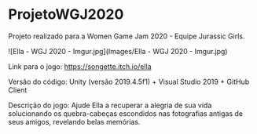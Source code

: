 # ProjetoWGJ2020
Projeto realizado para a Women Game Jam 2020 - Equipe Jurassic Girls.

![Ella - WGJ 2020 - Imgur.jpg](Images/Ella - WGJ 2020 - Imgur.jpg)


Link para o jogo: https://songette.itch.io/ella

Versão do código: Unity (versão 2019.4.5f1) + Visual Studio 2019 + GitHub Client

Descrição do jogo: Ajude Ella a recuperar a alegria de sua vida solucionando os quebra-cabeças escondidos nas fotografias antigas de seus amigos, revelando belas memórias.
